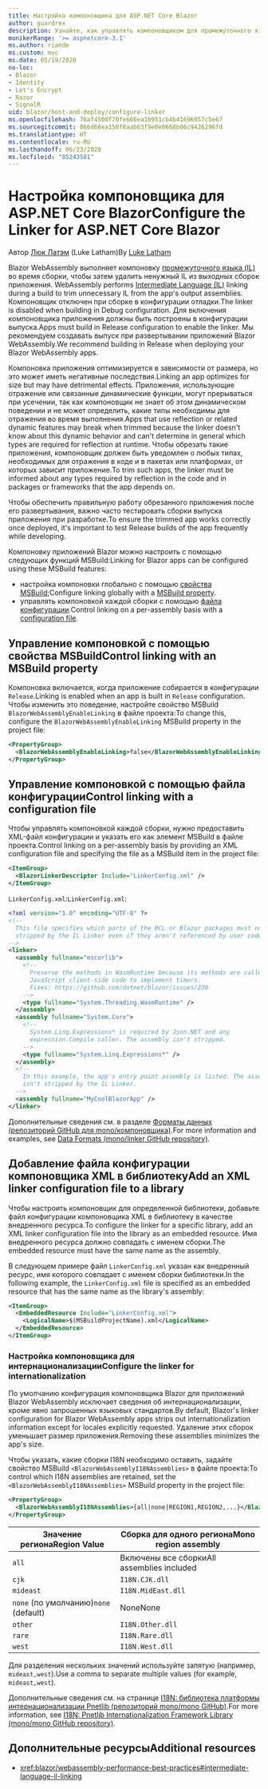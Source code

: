 ```yaml
---
title: Настройка компоновщика для ASP.NET Core Blazor
author: guardrex
description: Узнайте, как управлять компоновщиком для промежуточного языка (IL) при создании приложения Blazor.
monikerRange: '>= aspnetcore-3.1'
ms.author: riande
ms.custom: mvc
ms.date: 05/19/2020
no-loc:
- Blazor
- Identity
- Let's Encrypt
- Razor
- SignalR
uid: blazor/host-and-deploy/configure-linker
ms.openlocfilehash: 76af450df70fe666ea1b951cb4b41696057c5e67
ms.sourcegitcommit: 066d66ea150f8aab63f9e0e0668b06c9426296fd
ms.translationtype: HT
ms.contentlocale: ru-RU
ms.lasthandoff: 06/23/2020
ms.locfileid: "85243581"
---
```

# <a name="configure-the-linker-for-aspnet-core-blazor"></a><span data-ttu-id="b64b7-103">Настройка компоновщика для ASP.NET Core Blazor</span><span class="sxs-lookup"><span data-stu-id="b64b7-103">Configure the Linker for ASP.NET Core Blazor</span></span>

<span data-ttu-id="b64b7-104">Автор [Люк Латэм](https://github.com/guardrex) (Luke Latham)</span><span class="sxs-lookup"><span data-stu-id="b64b7-104">By [Luke Latham](https://github.com/guardrex)</span></span>

Blazor<span data-ttu-id="b64b7-105"> WebAssembly выполняет компоновку [промежуточного языка (IL)](/dotnet/standard/managed-code#intermediate-language--execution) во время сборки, чтобы затем удалить ненужный IL из выходных сборок приложения.</span><span class="sxs-lookup"><span data-stu-id="b64b7-105"> WebAssembly performs [Intermediate Language (IL)](/dotnet/standard/managed-code#intermediate-language--execution) linking during a build to trim unnecessary IL from the app's output assemblies.</span></span> <span data-ttu-id="b64b7-106">Компоновщик отключен при сборке в конфигурации отладки.</span><span class="sxs-lookup"><span data-stu-id="b64b7-106">The linker is disabled when building in Debug configuration.</span></span> <span data-ttu-id="b64b7-107">Для включения компоновщика приложения должны быть построены в конфигурации выпуска.</span><span class="sxs-lookup"><span data-stu-id="b64b7-107">Apps must build in Release configuration to enable the linker.</span></span> <span data-ttu-id="b64b7-108">Мы рекомендуем создавать выпуск при развертывании приложений Blazor WebAssembly.</span><span class="sxs-lookup"><span data-stu-id="b64b7-108">We recommend building in Release when deploying your Blazor WebAssembly apps.</span></span> 

<span data-ttu-id="b64b7-109">Компоновка приложения оптимизируется в зависимости от размера, но это может иметь негативные последствия.</span><span class="sxs-lookup"><span data-stu-id="b64b7-109">Linking an app optimizes for size but may have detrimental effects.</span></span> <span data-ttu-id="b64b7-110">Приложения, использующие отражение или связанные динамические функции, могут прерываться при усечении, так как компоновщик не знает об этом динамическом поведении и не может определить, какие типы необходимы для отражения во время выполнения.</span><span class="sxs-lookup"><span data-stu-id="b64b7-110">Apps that use reflection or related dynamic features may break when trimmed because the linker doesn't know about this dynamic behavior and can't determine in general which types are required for reflection at runtime.</span></span> <span data-ttu-id="b64b7-111">Чтобы обрезать такие приложения, компоновщик должен быть уведомлен о любых типах, необходимых для отражения в коде и в пакетах или платформах, от которых зависит приложение.</span><span class="sxs-lookup"><span data-stu-id="b64b7-111">To trim such apps, the linker must be informed about any types required by reflection in the code and in packages or frameworks that the app depends on.</span></span> 

<span data-ttu-id="b64b7-112">Чтобы обеспечить правильную работу обрезанного приложения после его развертывания, важно часто тестировать сборки выпуска приложения при разработке.</span><span class="sxs-lookup"><span data-stu-id="b64b7-112">To ensure the trimmed app works correctly once deployed, it's important to test Release builds of the app frequently while developing.</span></span>

<span data-ttu-id="b64b7-113">Компоновку приложений Blazor можно настроить с помощью следующих функций MSBuild:</span><span class="sxs-lookup"><span data-stu-id="b64b7-113">Linking for Blazor apps can be configured using these MSBuild features:</span></span>

* <span data-ttu-id="b64b7-114">настройка компоновки глобально с помощью [свойства MSBuild](#control-linking-with-an-msbuild-property);</span><span class="sxs-lookup"><span data-stu-id="b64b7-114">Configure linking globally with a [MSBuild property](#control-linking-with-an-msbuild-property).</span></span>
* <span data-ttu-id="b64b7-115">управлять компоновкой каждой сборки с помощью [файла конфигурации](#control-linking-with-a-configuration-file).</span><span class="sxs-lookup"><span data-stu-id="b64b7-115">Control linking on a per-assembly basis with a [configuration file](#control-linking-with-a-configuration-file).</span></span>

## <a name="control-linking-with-an-msbuild-property"></a><span data-ttu-id="b64b7-116">Управление компоновкой с помощью свойства MSBuild</span><span class="sxs-lookup"><span data-stu-id="b64b7-116">Control linking with an MSBuild property</span></span>

<span data-ttu-id="b64b7-117">Компоновка включается, когда приложение собирается в конфигурации `Release`.</span><span class="sxs-lookup"><span data-stu-id="b64b7-117">Linking is enabled when an app is built in `Release` configuration.</span></span> <span data-ttu-id="b64b7-118">Чтобы изменить это поведение, настройте свойство MSBuild `BlazorWebAssemblyEnableLinking` в файле проекта:</span><span class="sxs-lookup"><span data-stu-id="b64b7-118">To change this, configure the `BlazorWebAssemblyEnableLinking` MSBuild property in the project file:</span></span>

```xml
<PropertyGroup>
  <BlazorWebAssemblyEnableLinking>false</BlazorWebAssemblyEnableLinking>
</PropertyGroup>
```

## <a name="control-linking-with-a-configuration-file"></a><span data-ttu-id="b64b7-119">Управление компоновкой с помощью файла конфигурации</span><span class="sxs-lookup"><span data-stu-id="b64b7-119">Control linking with a configuration file</span></span>

<span data-ttu-id="b64b7-120">Чтобы управлять компоновкой каждой сборки, нужно предоставить XML-файл конфигурации и указать его как элемент MSBuild в файле проекта.</span><span class="sxs-lookup"><span data-stu-id="b64b7-120">Control linking on a per-assembly basis by providing an XML configuration file and specifying the file as a MSBuild item in the project file:</span></span>

```xml
<ItemGroup>
  <BlazorLinkerDescriptor Include="LinkerConfig.xml" />
</ItemGroup>
```

<span data-ttu-id="b64b7-121">`LinkerConfig.xml`:</span><span class="sxs-lookup"><span data-stu-id="b64b7-121">`LinkerConfig.xml`:</span></span>

```xml
<?xml version="1.0" encoding="UTF-8" ?>
<!--
  This file specifies which parts of the BCL or Blazor packages must not be
  stripped by the IL Linker even if they aren't referenced by user code.
-->
<linker>
  <assembly fullname="mscorlib">
    <!--
      Preserve the methods in WasmRuntime because its methods are called by 
      JavaScript client-side code to implement timers.
      Fixes: https://github.com/dotnet/blazor/issues/239
    -->
    <type fullname="System.Threading.WasmRuntime" />
  </assembly>
  <assembly fullname="System.Core">
    <!--
      System.Linq.Expressions* is required by Json.NET and any 
      expression.Compile caller. The assembly isn't stripped.
    -->
    <type fullname="System.Linq.Expressions*" />
  </assembly>
  <!--
    In this example, the app's entry point assembly is listed. The assembly
    isn't stripped by the IL Linker.
  -->
  <assembly fullname="MyCoolBlazorApp" />
</linker>
```

<span data-ttu-id="b64b7-122">Дополнительные сведения см. в разделе [Форматы данных (репозиторий GitHub для mono/компоновщика)](https://github.com/mono/linker/blob/master/docs/data-formats.md).</span><span class="sxs-lookup"><span data-stu-id="b64b7-122">For more information and examples, see [Data Formats (mono/linker GitHub repository)](https://github.com/mono/linker/blob/master/docs/data-formats.md).</span></span>

## <a name="add-an-xml-linker-configuration-file-to-a-library"></a><span data-ttu-id="b64b7-123">Добавление файла конфигурации компоновщика XML в библиотеку</span><span class="sxs-lookup"><span data-stu-id="b64b7-123">Add an XML linker configuration file to a library</span></span>

<span data-ttu-id="b64b7-124">Чтобы настроить компоновщик для определенной библиотеки, добавьте файл конфигурации компоновщика XML в библиотеку в качестве внедренного ресурса.</span><span class="sxs-lookup"><span data-stu-id="b64b7-124">To configure the linker for a specific library, add an XML linker configuration file into the library as an embedded resource.</span></span> <span data-ttu-id="b64b7-125">Имя внедренного ресурса должно совпадать с именем сборки.</span><span class="sxs-lookup"><span data-stu-id="b64b7-125">The embedded resource must have the same name as the assembly.</span></span>

<span data-ttu-id="b64b7-126">В следующем примере файл `LinkerConfig.xml` указан как внедренный ресурс, имя которого совпадает с именем сборки библиотеки.</span><span class="sxs-lookup"><span data-stu-id="b64b7-126">In the following example, the `LinkerConfig.xml` file is specified as an embedded resource that has the same name as the library's assembly:</span></span>

```xml
<ItemGroup>
  <EmbeddedResource Include="LinkerConfig.xml">
    <LogicalName>$(MSBuildProjectName).xml</LogicalName>
  </EmbeddedResource>
</ItemGroup>
```

### <a name="configure-the-linker-for-internationalization"></a><span data-ttu-id="b64b7-127">Настройка компоновщика для интернационализации</span><span class="sxs-lookup"><span data-stu-id="b64b7-127">Configure the linker for internationalization</span></span>

<span data-ttu-id="b64b7-128">По умолчанию конфигурация компоновщика Blazor для приложений Blazor WebAssembly исключает сведения об интернационализации, кроме явно запрошенных языковых стандартов.</span><span class="sxs-lookup"><span data-stu-id="b64b7-128">By default, Blazor's linker configuration for Blazor WebAssembly apps strips out internationalization information except for locales explicitly requested.</span></span> <span data-ttu-id="b64b7-129">Удаление этих сборок уменьшает размер приложения.</span><span class="sxs-lookup"><span data-stu-id="b64b7-129">Removing these assemblies minimizes the app's size.</span></span>

<span data-ttu-id="b64b7-130">Чтобы указать, какие сборки I18N необходимо оставить, задайте свойство MSBuild `<BlazorWebAssemblyI18NAssemblies>` в файле проекта:</span><span class="sxs-lookup"><span data-stu-id="b64b7-130">To control which I18N assemblies are retained, set the `<BlazorWebAssemblyI18NAssemblies>` MSBuild property in the project file:</span></span>

```xml
<PropertyGroup>
  <BlazorWebAssemblyI18NAssemblies>{all|none|REGION1,REGION2,...}</BlazorWebAssemblyI18NAssemblies>
</PropertyGroup>
```

| <span data-ttu-id="b64b7-131">Значение региона</span><span class="sxs-lookup"><span data-stu-id="b64b7-131">Region Value</span></span>     | <span data-ttu-id="b64b7-132">Сборка для одного региона</span><span class="sxs-lookup"><span data-stu-id="b64b7-132">Mono region assembly</span></span>    |
| ---------------- | ----------------------- |
| `all`            | <span data-ttu-id="b64b7-133">Включены все сборки</span><span class="sxs-lookup"><span data-stu-id="b64b7-133">All assemblies included</span></span> |
| `cjk`            | `I18N.CJK.dll`          |
| `mideast`        | `I18N.MidEast.dll`      |
| <span data-ttu-id="b64b7-134">`none` (по умолчанию)</span><span class="sxs-lookup"><span data-stu-id="b64b7-134">`none` (default)</span></span> | <span data-ttu-id="b64b7-135">None</span><span class="sxs-lookup"><span data-stu-id="b64b7-135">None</span></span>                    |
| `other`          | `I18N.Other.dll`        |
| `rare`           | `I18N.Rare.dll`         |
| `west`           | `I18N.West.dll`         |

<span data-ttu-id="b64b7-136">Для разделения нескольких значений используйте запятую (например, `mideast,west`).</span><span class="sxs-lookup"><span data-stu-id="b64b7-136">Use a comma to separate multiple values (for example, `mideast,west`).</span></span>

<span data-ttu-id="b64b7-137">Дополнительные сведения см. на странице [I18N: библиотека платформы интернационализации Pnetlib (репозиторий mono/mono GitHub)](https://github.com/mono/mono/tree/master/mcs/class/I18N).</span><span class="sxs-lookup"><span data-stu-id="b64b7-137">For more information, see [I18N: Pnetlib Internationalization Framework Library (mono/mono GitHub repository)](https://github.com/mono/mono/tree/master/mcs/class/I18N).</span></span>

## <a name="additional-resources"></a><span data-ttu-id="b64b7-138">Дополнительные ресурсы</span><span class="sxs-lookup"><span data-stu-id="b64b7-138">Additional resources</span></span>

* <xref:blazor/webassembly-performance-best-practices#intermediate-language-il-linking>
